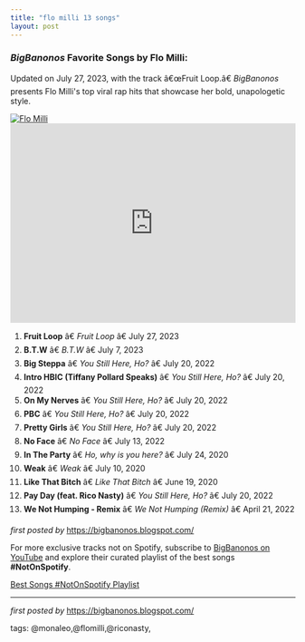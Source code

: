 ```yaml
---
title: "flo milli 13 songs"
layout: post
---
```

<h3><em>BigBanonos</em> Favorite Songs by Flo Milli:</h3> <p>Updated on July 27, 2023, with the track â€œFruit Loop.â€ <em>BigBanonos</em> presents Flo Milli's top viral rap hits that showcase her bold, unapologetic style.</p> <!--Image-->
<div class="separator"> <a href="https://925thebeat.com/wp-content/uploads/2024/05/flo-milli-rapper.png" > <img alt="Flo Milli" src="https://925thebeat.com/wp-content/uploads/2024/05/flo-milli-rapper.png" /> </a>
</div> <!--Spotify Playlist Embed-->
<iframe allow="autoplay; clipboard-write; encrypted-media; fullscreen; picture-in-picture" allowfullscreen="" frameborder="0" height="352" loading="lazy" src="https://open.spotify.com/embed/playlist/2jBNuIFmpF9X9EqbJGVH3P?utm_source=generator" width="100%"></iframe> <!--Song Listings-->
<ol> <li><strong>Fruit Loop</strong> â€ <em>Fruit Loop</em> â€ July 27, 2023</li> <li><strong>B.T.W</strong> â€ <em>B.T.W</em> â€ July 7, 2023</li> <li><strong>Big Steppa</strong> â€ <em>You Still Here, Ho?</em> â€ July 20, 2022</li> <li><strong>Intro HBIC (Tiffany Pollard Speaks)</strong> â€ <em>You Still Here, Ho?</em> â€ July 20, 2022</li> <li><strong>On My Nerves</strong> â€ <em>You Still Here, Ho?</em> â€ July 20, 2022</li> <li><strong>PBC</strong> â€ <em>You Still Here, Ho?</em> â€ July 20, 2022</li> <li><strong>Pretty Girls</strong> â€ <em>You Still Here, Ho?</em> â€ July 20, 2022</li> <li><strong>No Face</strong> â€ <em>No Face</em> â€ July 13, 2022</li> <li><strong>In The Party</strong> â€ <em>Ho, why is you here?</em> â€ July 24, 2020</li> <li><strong>Weak</strong> â€ <em>Weak</em> â€ July 10, 2020</li> <li><strong>Like That Bitch</strong> â€ <em>Like That Bitch</em> â€ June 19, 2020</li> <li><strong>Pay Day (feat. Rico Nasty)</strong> â€ <em>You Still Here, Ho?</em> â€ July 20, 2022</li> <li><strong>We Not Humping - Remix</strong> â€ <em>We Not Humping (Remix)</em> â€ April 21, 2022</li>
</ol> <!--Tags-->
<p></p> <p><em>first posted by</em> <a href="https://bigbanonos.blogspot.com/" rel="noopener" target="_new">https://bigbanonos.blogspot.com/</a></p>


<!--Subscribe and Playlist Links-->
<div>
    <p>For more exclusive tracks not on Spotify, subscribe to <a href="https://www.youtube.com/@BigBanonos" target="_blank">BigBanonos on YouTube</a> and explore their curated playlist of the best songs <strong>#NotOnSpotify</strong>.</p>
    <p><a href="https://www.youtube.com/playlist?list=PLtuNtuTatqI0kFahUCbtbfenC_ET5O_tr" target="_blank">Best Songs #NotOnSpotify Playlist<br /></a></p></div>

<hr />

<p><em>first posted by</em> <a href="https://bigbanonos.blogspot.com/" rel="noopener" target="_new">https://bigbanonos.blogspot.com/</a></p>

<p>tags: @monaleo,@flomilli,@riconasty,</p>
